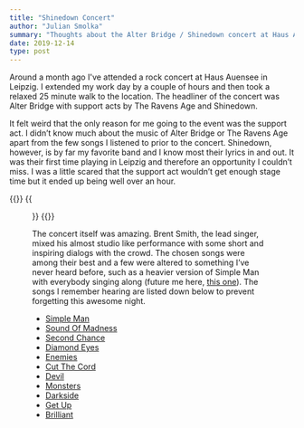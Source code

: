 ```yaml
---
title: "Shinedown Concert"
author: "Julian Smolka"
summary: "Thoughts about the Alter Bridge / Shinedown concert at Haus Auensee in Leipzig."
date: 2019-12-14
type: post
---
```

Around a month ago I've attended a rock concert at Haus Auensee in Leipzig. I extended my work day by a couple of hours and then took a relaxed 25 minute walk to the location. The headliner of the concert was Alter Bridge with support acts by The Ravens Age and Shinedown.

It felt weird that the only reason for me going to the event was the support act. I didn’t know much about the music of Alter Bridge or The Ravens Age apart from the few songs I listened to prior to the concert. Shinedown, however, is by far my favorite band and I know most their lyrics in and out. It was their first time playing in Leipzig and therefore an opportunity I couldn’t miss. I was a little scared that the support act wouldn’t get enough stage time but it ended up being well over an hour.

{{<figures>}}
  {{<figure src="shinedown.jpg">}}
{{</figures>}}

The concert itself was amazing. Brent Smith, the lead singer, mixed his almost studio like performance with some short and inspiring dialogs with the crowd. The chosen songs were among their best and a few were altered to something I’ve never heard before, such as a heavier version of Simple Man with everybody singing along (future me here, [this one](https://www.youtube.com/watch?v=8IF_aFuJ7MM)). The songs I remember hearing are listed down below to prevent forgetting this awesome night.

- [Simple Man](https://www.youtube.com/watch?v=rgFQ6WmxdMs)
- [Sound Of Madness](https://www.youtube.com/watch?v=WGt-8adyabk)
- [Second Chance](https://www.youtube.com/watch?v=WbsDPbr8qoM)
- [Diamond Eyes](https://www.youtube.com/watch?v=Mj_hApbc5qg)
- [Enemies](https://www.youtube.com/watch?v=OoHGZFyMCHU)
- [Cut The Cord](https://www.youtube.com/watch?v=9itwt_opsvQ)
- [Devil](https://www.youtube.com/watch?v=_AsPY1bQx70)
- [Monsters](https://www.youtube.com/watch?v=J6sIK2KnhH8)
- [Darkside](https://www.youtube.com/watch?v=OmcHOGkfV5c)
- [Get Up](https://www.youtube.com/watch?v=RcohgARJTWQ)
- [Brilliant](https://www.youtube.com/watch?v=LS6vEMkLAPI)
